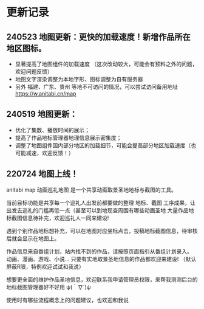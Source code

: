 # 更新记录

## 240523 地图更新：更快的加载速度！新增作品所在地区图标。
 - 显著提高了地图组件的加载速度 （这次改动较大，可能会有预料之外的问题，欢迎问题反馈）
 - 地图文字渲染调整为本地字形，图标调整为自有服务器
 - 另外 福建、广东、贵州 等地不可访问的情况，可以尝试访问备用地址 https://w.anitabi.cn/map

## 240519 地图更新：
 - 优化了集数、播放时间的展示；
 - 提高了作品地标管理器地理信息展示密集度；
 - 调整了地图组件国内部分地区的加载细节，可能会提高部分地区加载速度（也可能减速，欢迎反馈！）

## 220724 地图上线！
anitabi map 动画巡礼地图 是一个共享动画取景圣地地标与截图的工具。

当前目标功能是共享每一个巡礼人出发前都要做的整理 地标、截图 工序成果，让出发去巡礼的门槛再低一点（甚至可以到地现查周围有哪些动画圣地
大量作品地标截图信息待补完，欢迎巡礼人一同来建设!

遇到个别作品地标想补充，可以在地图对应坐标点击，投稿地标截图信息，待审核后就会显示在地图上。

作品信息来自番组计划，站内找不到的作品，请按照页面指引从番组计划录入。
动画、漫画、游戏、小说… 只要有实地取景圣地信息的作品都欢迎来建设!
（默认屏蔽R限，特例欢迎试试和我说）

想要更全面的维护作品圣地信息，欢迎联系我申请管理员权限，来帮我测测后台的地标截图管理器好不好用 ψ(｀∇´)ψ

使用时有哪些流程概念上的问题建议，也欢迎和我说
